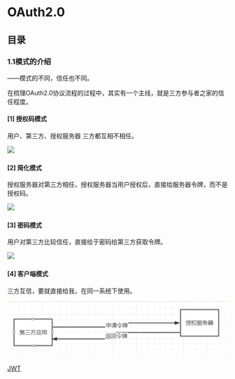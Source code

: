 # OAuth2.0

## 目录

### 1.1模式的介绍

——模式的不同，信任也不同。

在梳理OAuth2.0协议流程的过程中，其实有一个主线，就是三方参与者之家的信任程度。

#### \[1] 授权码模式

用户、第三方、授权服务器 三方都互相不相任。

![](https://cdn.jsdelivr.net/gh/18476305640/typora@master/image/16468042764671646804276372.png)

#### \[2] 简化模式

授权服务器对第三方相任，授权服务器当用户授权后，直接给服务器令牌，而不是授权码。

![](https://cdn.jsdelivr.net/gh/18476305640/typora@master/image/16468042639261646804263784.png)

#### \[3] 密码模式

用户对第三方比较信任，直接给于密码给第三方获取令牌。

![](https://cdn.jsdelivr.net/gh/18476305640/typora@master/image/16468043249191646804324446.png)

#### \[4] 客户端模式

三方互信，要就直接给我，在同一系统下使用。

![](image/image_VFy9-qgCh8.png)

[JWT](JWT/JWT.md "JWT")
